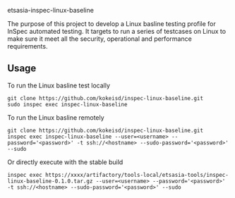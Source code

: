 etsasia-inspec-linux-baseline

The purpose of this project to develop a Linux basline testing profile for InSpec automated testing.
It targets to run a series of testcases on Linux to make sure it meet all the security, operational and performance requirements.

## Usage
To run the Linux basline test locally
```
git clone https://github.com/kokeisd/inspec-linux-baseline.git
sudo inspec exec inspec-linux-baseline 
```

To run the Linux basline remotely
```
git clone https://github.com/kokeisd/inspec-linux-baseline.git
inspec exec inspec-linux-baseline --user=<username> --password='<password>' -t ssh://<hostname> --sudo-password='<password>' --sudo

```
Or directly execute with the stable build
```
inspec exec https://xxxx/artifactory/tools-local/etsasia-tools/inspec-linux-baseline-0.1.0.tar.gz --user=<username> --password='<password>' -t ssh://<hostname> --sudo-password='<password>' --sudo
```